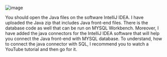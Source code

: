![image](https://github.com/ChAliSher/Bus_Management_System/assets/152646770/e0888041-f4d3-48d1-bac6-c5580b4962e9)

You should open the Java files on the software IntelliJ IDEA.
I have uploaded the Java zip that includes Java front-end files.
There is the database code as well that can be run on MYSQL Workbench.
Moreover, I have added the java connectors for the IntelliJ IDEA software that will help you connect the Java front-end with MYSQL database.
To understand, how to connect the java connector with SQL, I recommend you to watch a YouTube tutorial and then go for it.
